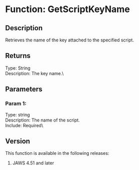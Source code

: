 # Function: GetScriptKeyName

## Description

Retrieves the name of the key attached to the specified script.

## Returns

Type: String\
Description: The key name.\

## Parameters

### Param 1:

Type: string\
Description: The name of the script.\
Include: Required\

## Version

This function is available in the following releases:

1.  JAWS 4.51 and later
